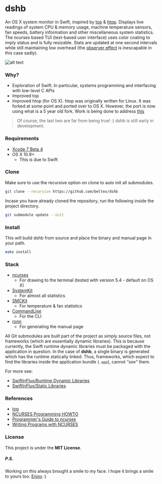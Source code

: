 dshb
====

An OS X system monitor in Swift, inspired by
<a href="https://en.wikipedia.org/wiki/Top_(software)">top</a> &
[htop](https://github.com/hishamhm/htop). Displays live readings of system CPU &
memory usage, machine temperature sensors, fan speeds, battery information and
other miscellaneous system statistics. The ncurses based TUI (text-based user
interface) uses color coating to imply status and is fully resizable. Stats are
updated at one second intervals while still maintaining low overhead (the
<a href="https://en.wikipedia.org/wiki/Observer_effect_(physics)">observer effect</a>
is inescapable in this case sadly).

![alt text](doc/dshb.png)


### Why?

- Exploration of Swift. In particular, systems programming and interfacing with
  low-level C APIs
- Improved top
- Improved htop (for OS X). htop was originally written for Linux. It was forked
  at some point and ported over to OS X. However, the port is now using what is
  a 5 year old fork. Work is being done to address
  [this](https://www.bountysource.com/teams/htop/fundraiser)

> Of course, the last two are far from being true! :) dshb is still early in
> development.


### Requirements

- [Xcode 7 Beta 4](https://developer.apple.com/xcode/downloads/)
- OS X 10.9+
    - This is due to Swift  


### Clone

Make sure to use the recursive option on clone to auto init all submodules.

```sh
git clone --recursive https://github.com/beltex/dshb
```

Incase you have already cloned the repository, run the following inside the
project directory.

```sh
git submodule update --init
```


### Install

This will build dshb from source and place the binary and manual page in your
path.

```sh
make install
```


### Stack

- [ncurses](https://www.gnu.org/software/ncurses/ncurses.html)
    - For drawing to the terminal (tested with version 5.4 - default on OS X)
- [SystemKit](https://github.com/beltex/SystemKit)
    - For almost all statistics
- [SMCKit](https://github.com/beltex/SMCKit)
    - For temperature & fan statistics
- [CommandLine](https://github.com/jatoben/CommandLine)
    - For the CLI
- [ronn](https://github.com/rtomayko/ronn)
    - For generating the manual page

All Git submodules are built part of the project as simply source files, not
frameworks (which are essentially dynamic libraries). This is because currently,
the Swift runtime dynamic libraries must be packaged with the application in
question. In the case of **dshb**, a single binary is generated which has the
runtime statically linked. Thus, frameworks, which expect to find the libraries
inside the application bundle (`.app`), cannot _"see"_ them.

For more see:

- [SwiftInFlux/Runtime Dynamic Libraries](https://github.com/ksm/SwiftInFlux#runtime-dynamic-libraries)
- [SwiftInFlux/Static Libraries](https://github.com/ksm/SwiftInFlux#static-libraries)


### References

- [top](http://www.opensource.apple.com/source/top/)
- [NCURSES Programming HOWTO](http://www.tldp.org/HOWTO/NCURSES-Programming-HOWTO/index.html)
- [Programmer's Guide to ncurses](http://www.c-for-dummies.com/ncurses/)
- [Writing Programs with NCURSES](http://invisible-island.net/ncurses/ncurses-intro.html)


### License

This project is under the **MIT License**.


##### _P.S._

Working on this always brought a smile to my face. I hope it brings a smile to
yours too.
[Enjoy](http://hypem.com/track/23j7h/First+Aid+Kit+-+My+Silver+Lining) :)
 

